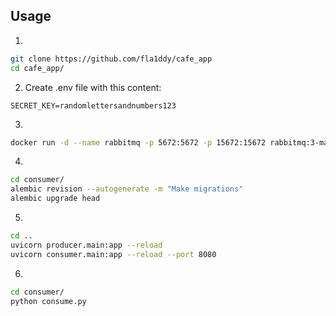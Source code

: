 ## Usage
1.
```bash
git clone https://github.com/fla1ddy/cafe_app
cd cafe_app/
```
2. Create .env file with this content:
```
SECRET_KEY=randomlettersandnumbers123
```
3.
```bash
docker run -d --name rabbitmq -p 5672:5672 -p 15672:15672 rabbitmq:3-management
```
4.
```bash
cd consumer/
alembic revision --autogenerate -m "Make migrations"
alembic upgrade head
```
5.
```bash
cd ..
uvicorn producer.main:app --reload
uvicorn consumer.main:app --reload --port 8080
```
6.
```bash
cd consumer/
python consume.py
```

